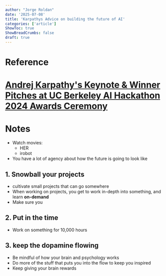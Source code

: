 ```yaml
---
author: "Jorge Roldan"
date: '2025-07-08'
title: 'Karpathys Advice on building the future of AI'
categories: ['article']
ShowToc: true
ShowBreadCrumbs: false
draft: true
---
```



# Reference 
# [Andrej Karpathy's Keynote & Winner Pitches at UC Berkeley AI Hackathon 2024 Awards Ceremony](https://www.youtube.com/watch?v=tsTeEkzO9xc&t=245s)

# Notes
- Watch movies: 
	- HER
	- irobot
- You have a lot of agency about how the future is going to look like
## 1. Snowball your projects
- cultivate small projects that can go somewhere
- When working on projects, you get to work in-depth into something, and learn **on-demand**
- Make sure you 

## 2. Put in the time
- Work on something for 10,000 hours 

## 3. keep the dopamine flowing
- Be mindful of how your brain and psychology works
- Do more of the stuff that puts you into the flow to keep you inspired
- Keep giving your brain rewards
